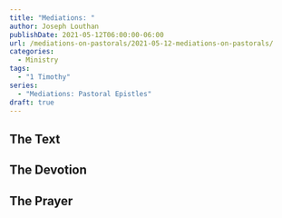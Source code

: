 ```yaml
---
title: "Mediations: "
author: Joseph Louthan
publishDate: 2021-05-12T06:00:00-06:00
url: /mediations-on-pastorals/2021-05-12-mediations-on-pastorals/
categories:
  - Ministry
tags:
  - "1 Timothy"
series:
  - "Mediations: Pastoral Epistles"
draft: true
---
```


## The Text


## The Devotion


## The Prayer

